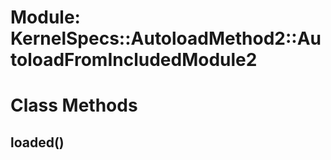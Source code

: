 # Module: KernelSpecs::AutoloadMethod2::AutoloadFromIncludedModule2
    



# Class Methods
## loaded() [](#method-c-loaded)

